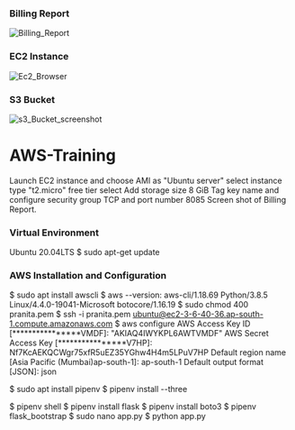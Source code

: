 ### Billing Report
![Billing_Report](https://user-images.githubusercontent.com/82746623/116860032-8e389000-ac1e-11eb-8938-bf0250f3e600.PNG)
### EC2 Instance
![Ec2_Browser](https://user-images.githubusercontent.com/82746623/116860086-a27c8d00-ac1e-11eb-98c0-e4eded7bb03b.PNG)
### S3 Bucket 
![s3_Bucket_screenshot](https://user-images.githubusercontent.com/82746623/116860106-ac05f500-ac1e-11eb-8305-941bb7b81269.PNG)
# AWS-Training
Launch EC2 instance and choose AMI as "Ubuntu server"
select instance type "t2.micro" free tier
select Add storage size 8 GiB
Tag key name and configure security group TCP and port number 8085
Screen shot of Billing Report.

### Virtual Environment
Ubuntu 20.04LTS
$ sudo apt-get update

### AWS Installation and Configuration
$ sudo apt install awscli
$ aws --version:
aws-cli/1.18.69 Python/3.8.5 Linux/4.4.0-19041-Microsoft botocore/1.16.19 
$ sudo chmod 400 pranita.pem 
$ ssh -i pranita.pem ubuntu@ec2-3-6-40-36.ap-south-1.compute.amazonaws.com
$ aws configure
AWS Access Key ID [****************VMDF]: "AKIAQ4IWYKPL6AWTVMDF"
AWS Secret Access Key [****************V7HP]: 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
Default region name [Asia Pacific (Mumbai)ap-south-1]: ap-south-1
Default output format [JSON]: json

$ sudo apt install pipenv
$ pipenv install --three

$ pipenv shell
$ pipenv install flask
$ pipenv install boto3
$ pipenv flask_bootstrap
$ sudo nano app.py
$ python app.py

